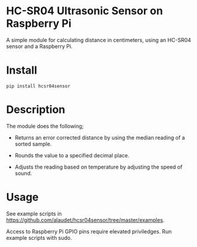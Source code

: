 HC-SR04 Ultrasonic Sensor on Raspberry Pi
=========================================

A simple module for calculating distance in centimeters, using an HC-SR04 sensor and a
Raspberry Pi.


Install
=======

    pip install hcsr04sensor

Description
===========
The module does the following;

* Returns an error corrected distance by using the median reading of a sorted
  sample.  

* Rounds the value to a specified decimal place.

* Adjusts the reading based on temperature by adjusting the speed of sound.

Usage
=====

See example scripts in https://github.com/alaudet/hcsr04sensor/tree/master/examples.

Access to Raspberry Pi GPIO pins require elevated priviledges.  Run example
scripts with sudo.
